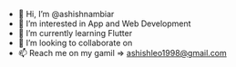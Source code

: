 - 👋 Hi, I’m @ashishnambiar
- 👀 I’m interested in App and Web Development 
- 🌱 I’m currently learning Flutter 
- 💞️ I’m looking to collaborate on 
- 📫 Reach me on my gamil => ashishleo1998@gmail.com
